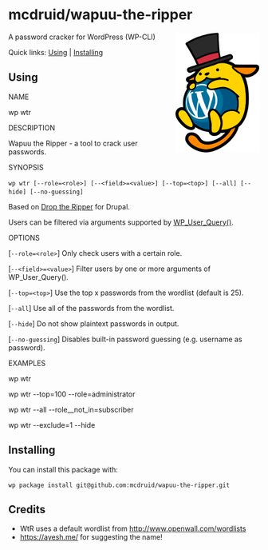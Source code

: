 mcdruid/wapuu-the-ripper
========================

<img src='wapuu_the_ripper.png' width='169' align="right" />

A password cracker for WordPress (WP-CLI)

Quick links: [Using](#using) | [Installing](#installing)

## Using

NAME

  wp wtr

DESCRIPTION

  Wapuu the Ripper - a tool to crack user passwords.

SYNOPSIS

  `wp wtr [--role=<role>] [--<field>=<value>] [--top=<top>] [--all] [--hide] [--no-guessing]`

  Based on [Drop the Ripper](https://www.drupal.org/project/drop_the_ripper) for Drupal.

  Users can be filtered via arguments supported by
  [WP_User_Query()](https://developer.wordpress.org/reference/classes/wp_user_query/prepare_query/).

OPTIONS

  [`--role=<role>`]
    Only check users with a certain role.

  [`--<field>=<value>`]
    Filter users by one or more arguments of WP_User_Query().

  [`--top=<top>`]
    Use the top x passwords from the wordlist (default is 25).

  [`--all`]
    Use all of the passwords from the wordlist.

  [`--hide`]
    Do not show plaintext passwords in output.

  [`--no-guessing`]
    Disables built-in password guessing (e.g. username as password).

EXAMPLES

  wp wtr

  wp wtr --top=100 --role=administrator

  wp wtr --all --role__not_in=subscriber

  wp wtr --exclude=1 --hide


## Installing

You can install this package with:

    wp package install git@github.com:mcdruid/wapuu-the-ripper.git

## Credits

* WtR uses a default wordlist from http://www.openwall.com/wordlists
* https://ayesh.me/ for suggesting the name!
